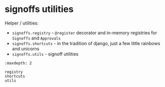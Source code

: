 # signoffs utilities 

Helper / utilities:
 - `signoffs.registry` - `@register` decorator and in-memory registries for `Signoffs` and `Approvals`
 - `signoffs.shortcuts` - in the tradition of django, just a few little rainbows and unicorns
 - `signoffs.utils` - signoff utilities


```{toctree}
:maxdepth: 2

registry
shortcuts
utils
```